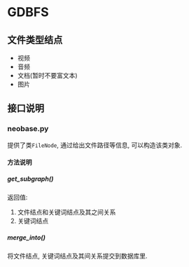 # GDBFS

## 文件类型结点

- 视频
- 音频
- 文档(暂时不要富文本)
- 图片

## 接口说明

### neobase.py

提供了类`FileNode`, 通过给出文件路径等信息, 可以构造该类对象.
 
#### 方法说明

##### get_subgraph()

返回值:
1. 文件结点和关键词结点及其之间关系
2. 关键词结点

##### merge_into()

将文件结点, 关键词结点及其间关系提交到数据库里.
